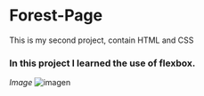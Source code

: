 # Forest-Page
This is my second project, contain HTML and CSS 

### In this project I learned the use of flexbox.

*Image*
![imagen](https://github.com/leslyQH/Forest-Page/assets/151804329/ae1be698-038e-4674-8bec-26af58e33745)
